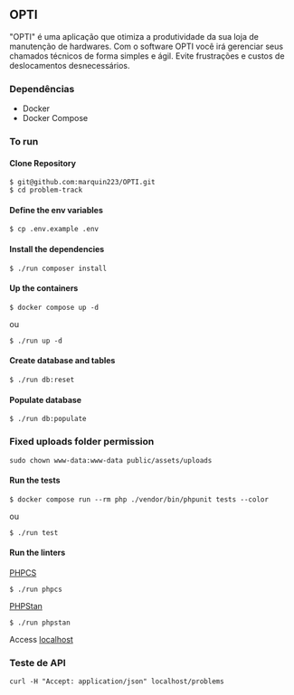 ## OPTI

"OPTI" é uma aplicação que otimiza a produtividade da sua loja de manutenção de hardwares. Com o software OPTI você irá gerenciar seus chamados técnicos de forma simples e ágil. Evite frustrações e custos de deslocamentos desnecessários.

### Dependências

- Docker
- Docker Compose

### To run

#### Clone Repository

```
$ git@github.com:marquin223/OPTI.git
$ cd problem-track
```

#### Define the env variables

```
$ cp .env.example .env
```

#### Install the dependencies

```
$ ./run composer install
```

#### Up the containers

```
$ docker compose up -d
```

ou

```
$ ./run up -d
```

#### Create database and tables

```
$ ./run db:reset
```

#### Populate database

```
$ ./run db:populate
```

### Fixed uploads folder permission

```
sudo chown www-data:www-data public/assets/uploads
```

#### Run the tests

```
$ docker compose run --rm php ./vendor/bin/phpunit tests --color
```

ou

```
$ ./run test
```

#### Run the linters

[PHPCS](https://github.com/PHPCSStandards/PHP_CodeSniffer/)

```
$ ./run phpcs
```

[PHPStan](https://phpstan.org/)

```
$ ./run phpstan
```

Access [localhost](http://localhost)

### Teste de API

```shell
curl -H "Accept: application/json" localhost/problems
```
